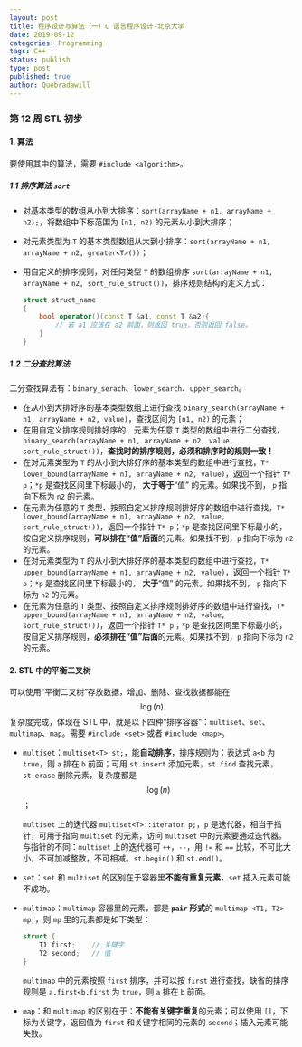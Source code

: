 ```yaml
---
layout: post
title: 程序设计与算法（一）C 语言程序设计-北京大学
date: 2019-09-12
categories: Programming
tags: C++
status: publish
type: post
published: true
author: Quebradawill
---
```


### 第 12 周 STL 初步

#### 1. 算法

要使用其中的算法，需要 `#include <algorithm>`。

##### 1.1 排序算法 `sort`

- 对基本类型的数组从小到大排序：`sort(arrayName + n1, arrayName + n2);`，将数组中下标范围为 `[n1, n2)` 的元素从小到大排序；

- 对元素类型为 `T` 的基本类型数组从大到小排序：`sort(arrayName + n1, arrayName + n2, greater<T>())`；

- 用自定义的排序规则，对任何类型 `T` 的数组排序 `sort(arrayName + n1, arrayName + n2, sort_rule_struct())`，排序规则结构的定义方式：

  ```C++
  struct struct_name
  {
      bool operator()(const T &a1, const T &a2){
          // 若 a1 应该在 a2 前面，则返回 true，否则返回 false。
      }
  }
  ```

##### 1.2 二分查找算法

二分查找算法有：`binary_serach`、`lower_search`、`upper_search`。

- 在从小到大排好序的基本类型数组上进行查找 `binary_search(arrayName + n1, arrayName + n2, value)`，查找区间为 `[n1, n2)` 的元素；
- 在用自定义排序规则排好序的、元素为任意 `T` 类型的数组中进行二分查找，`binary_search(arrayName + n1, arrayName + n2, value, sort_rule_struct())`，**查找时的排序规则，必须和排序时的规则一致！**
- 在对元素类型为 `T` 的从小到大排好序的基本类型的数组中进行查找，`T* lower_bound(arrayName + n1, arrayName + n2, value)`，返回一个指针 `T* p`；`*p` 是查找区间里下标最小的， **大于等于**“值” 的元素。如果找不到， `p` 指向下标为 `n2` 的元素。
- 在元素为任意的 `T` 类型、按照自定义排序规则排好序的数组中进行查找，`T* lower_bound(arrayName + n1, arrayName + n2, value, sort_rule_struct())`，返回一个指针 `T* p`；`*p` 是查找区间里下标最小的，按自定义排序规则，**可以排在“值”后面**的元素。如果找不到，`p` 指向下标为 `n2` 的元素。
- 在对元素类型为 `T` 的从小到大排好序的基本类型的数组中进行查找，`T* upper_bound(arrayName + n1, arrayName + n2, value)`，返回一个指针 `T* p`；`*p` 是查找区间里下标最小的， **大于**“值” 的元素。如果找不到， `p` 指向下标为 `n2` 的元素。
- 在元素为任意的 `T` 类型、按照自定义排序规则排好序的数组中进行查找，`T* upper_bound(arrayName + n1, arrayName + n2, value, sort_rule_struct())`，返回一个指针 `T* p`；`*p` 是查找区间里下标最小的，按自定义排序规则，**必须排在“值”后面**的元素。如果找不到，`p` 指向下标为 `n2` 的元素。

#### 2. STL 中的平衡二叉树

可以使用“平衡二叉树”存放数据，增加、删除、查找数据都能在 $$\log (n) $$ 复杂度完成，体现在 STL 中，就是以下四种“排序容器”：`multiset`、`set`、`multimap`、`map`。需要 `#include <set>` 或者 `#include <map>`。

- `multiset`：`multiset<T> st;`，能**自动排序**，排序规则为：表达式 `a<b` 为 `true`，则 `a` 排在 `b` 前面；可用 `st.insert` 添加元素，`st.find` 查找元素，`st.erase` 删除元素，复杂度都是 $$\log(n)$$；

  `multiset` 上的迭代器 `multiset<T>::iterator p;`，`p` 是迭代器，相当于指针，可用于指向 `multiset` 的元素，访问 `multiset` 中的元素要通过迭代器。与指针的不同：`multiset` 上的迭代器可 `++`，`--`，用 `!=` 和 `==` 比较，不可比大小，不可加减整数，不可相减。`st.begin()` 和 `st.end()`。

- `set`：`set` 和 `multiset` 的区别在于容器里**不能有重复元素**，`set` 插入元素可能不成功。

- `multimap`：`multimap` 容器里的元素，都是 **`pair` 形式**的 `multimap <T1, T2> mp;`，则 `mp` 里的元素都是如下类型：

  ```C++
  struct {
      T1 first;    // 关键字
      T2 second;   // 值
  }
  ```

  `multimap` 中的元素按照 `first` 排序，并可以按 `first` 进行查找，缺省的排序规则是 `a.first<b.first` 为 `true`，则 `a` 排在 `b` 前面。

- `map`：和 `multimap` 的区别在于：**不能有关键字重复**的元素；可以使用 `[]`，下标为关键字，返回值为 `first` 和关键字相同的元素的 `second`；插入元素可能失败。